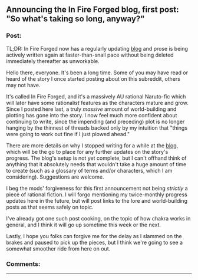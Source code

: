 ## Announcing the In Fire Forged blog, first post: "So what's taking so long, anyway?"

### Post:

TL;DR: In Fire Forged now has a regularly updating [blog](https://infireforged.wordpress.com/2015/04/08/so-whats-taking-so-long-anyway/) and prose is being actively written again at faster-than-snail pace without being deleted immediately thereafter as unworkable.

Hello there, everyone. It's been a long time. Some of you may have read or heard of the story I once started posting about on this subreddit, others may not have.

It's called In Fire Forged, and it's a massively AU rational Naruto-fic which will later have some rational*ist* features as the characters mature and grow. Since I posted here last, a truly *massive* amount of world-building and plotting has gone into the story. I now feel much more confident about continuing to write, since the impending (and preceding) plot is no longer hanging by the thinnest of threads backed only by my intuition that "things were going to work out fine if I just plowed ahead."

There are more details on why I stopped writing for a while at the [blog](http://infireforged.wordpress.com/2015/04/08/so-whats-taking-so-long-anyway/), which will be the go to place for any further updates on the story's progress. The blog's setup is not yet complete, but I can't offhand think of anything that it absolutely needs that wouldn't take a huge amount of time to create (such as a glossary of terms and/or characters, which I am considering). Suggestions are welcome.

I beg the mods' forgiveness for this first announcement not being *strictly* a piece of rational fiction. I will forgo mentioning my twice-monthly progress updates here in the future, but will post links to the lore and world-building posts as that seems safely on topic.

I've already got one such post cooking, on the topic of how chakra works in general, and I think it will go up sometime this week or the next.

Lastly, I hope you folks can forgive me for the delay as I slammed on the brakes and paused to pick up the pieces, but I think we're going to see a somewhat smoother ride from here on out.

### Comments:

---

